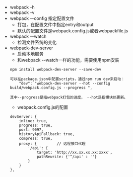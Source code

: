 * webpack -h
* webpack -v
* webpack --config 指定配置文件  
    * 打包，在配置文件中指定entry和output
    * 默认的配置文件是webpack.config.js或者webpackfile.js
* webpack --watch
    * 检测文件系统的变化
* webpack-dev-server
    * 启动本地服务
    * 和webpack --watch一样的功能，需要使用npm安装
    ```
    npm install webpack-dev-server --save-dev

    可以在package.json中配置scripts，通过npm run dev来启动：
        "dev": "webpack-dev-server --hot --config build/webpack.config.js --progress ",
        
    其中--progress是指webpack打包的进度， --hot是指模块热更新。
    ```
    * webpack.config.js的配置
    ```
    devServer: {
        inline: true,
        progress: true,
        port: 9097,
        historyApiFallback: true,
        compress: true, 
        proxy: {         // 远程接口代理
            '/api': {
                target: 'http://xx.xx.xx.xx:xxxx',
                pathRewrite: {'^/api' : ''}
            }
        }
    },
    ```

